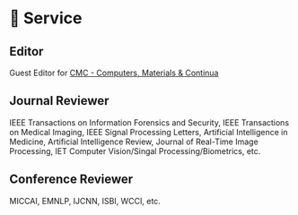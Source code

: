 # 💼 Service 
## Editor
Guest Editor for [CMC - Computers, Materials & Continua](https://www.techscience.com/cmc/special_detail/image_enhancement)
## Journal Reviewer
IEEE Transactions on Information Forensics and Security, IEEE Transactions on Medical Imaging, IEEE Signal Processing Letters, Artificial Intelligence in Medicine, Artificial Intelligence Review, Journal of Real-Time Image Processing, IET Computer Vision/Singal Processing/Biometrics, etc.

## Conference Reviewer
MICCAI, EMNLP, IJCNN, ISBI, WCCI, etc.